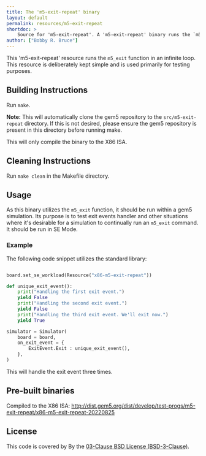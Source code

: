 ```yaml
---
title: The 'm5-exit-repeat' binary
layout: default
permalink: resources/m5-exit-repeat
shortdoc: >
    Source for 'm5-exit-repeat'. A 'm5-exit-repeat' binary runs the `m5_exit(0)` command in an infinite loop. This is useful for testing exit event handlers.
author: ["Bobby R. Bruce"]
---
```


This 'm5-exit-repeat' resource runs the `m5_exit` function in an infinite loop.
This resource is deliberately kept simple and is used primarily for testing purposes.

## Building Instructions

Run `make`.

**Note:** This will automatically clone the gem5 repository to the `src/m5-exit-repeat` directory.
If this is not desired, please ensure the gem5 repository is present in this directory before running make.

This will only compile the binary to the X86 ISA.

## Cleaning Instructions

Run `make clean` in the Makefile directory.

## Usage

As this binary utilizes the `m5_exit` function, it should be run within a gem5 simulation.
Its purpose is to test exit events handler and other situations where it's desirable for a simulation to continually run an `m5_exit` command.
It should be run in SE Mode.

### Example

The following code snippet utilizes the standard library:

```py

board.set_se_workload(Resource("x86-m5-exit-repeat"))

def unique_exit_event():
    print("Handling the first exit event.")
    yield False
    print("Handling the second exit event.")
    yield False
    print("Handling the third exit event. We'll exit now.")
    yield True

simulator = Simulator(
    board = board,
    on_exit_event = {
        ExitEvent.Exit : unique_exit_event(),
    },
)

```

This will handle the exit event three times.

## Pre-built binaries

Compiled to the X86 ISA: http://dist.gem5.org/dist/develop/test-progs/m5-exit-repeat/x86-m5-exit-repeat-20220825

## License

This code is covered by By the [03-Clause BSD License (BSD-3-Clause)](https://opensource.org/licenses/BSD-3-Clause).
